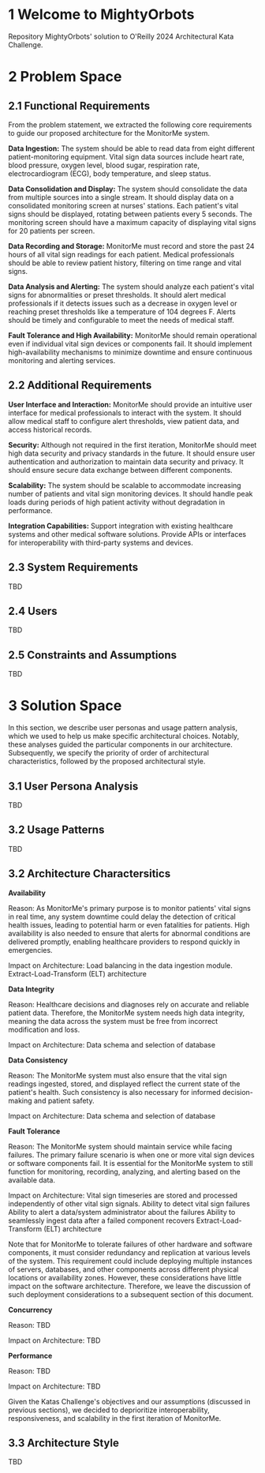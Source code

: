 # 1 Welcome to MightyOrbots
Repository MightyOrbots' solution to O'Reilly 2024 Architectural Kata Challenge.

# 2 Problem Space
## 2.1 Functional Requirements
From the problem statement, we extracted the following core requirements to guide our proposed architecture for the MonitorMe system.

**Data Ingestion:**
The system should be able to read data from eight different patient-monitoring equipment.
Vital sign data sources include heart rate, blood pressure, oxygen level, blood sugar, respiration rate, electrocardiogram (ECG), body temperature, and sleep status.

**Data Consolidation and Display:**
The system should consolidate the data from multiple sources into a single stream.
It should display data on a consolidated monitoring screen at nurses' stations.
Each patient's vital signs should be displayed, rotating between patients every 5 seconds.
The monitoring screen should have a maximum capacity of displaying vital signs for 20 patients per screen.

**Data Recording and Storage:**
MonitorMe must record and store the past 24 hours of all vital sign readings for each patient.
Medical professionals should be able to review patient history, filtering on time range and vital signs.

**Data Analysis and Alerting:**
The system should analyze each patient's vital signs for abnormalities or preset thresholds.
It should alert medical professionals if it detects issues such as a decrease in oxygen level or reaching preset thresholds like a temperature of 104 degrees F.
Alerts should be timely and configurable to meet the needs of medical staff.

**Fault Tolerance and High Availability:**
MonitorMe should remain operational even if individual vital sign devices or components fail.
It should implement high-availability mechanisms to minimize downtime and ensure continuous monitoring and alerting services.


## 2.2 Additional Requirements
**User Interface and Interaction:**
MonitorMe should provide an intuitive user interface for medical professionals to interact with the system.
It should allow medical staff to configure alert thresholds, view patient data, and access historical records.

**Security:**
Although not required in the first iteration, MonitorMe should meet high data security and privacy standards in the future.
It should ensure user authentication and authorization to maintain data security and privacy.
It should ensure secure data exchange between different components.

**Scalability:**
The system should be scalable to accommodate increasing number of patients and vital sign monitoring devices.
It should handle peak loads during periods of high patient activity without degradation in performance.

**Integration Capabilities:**
Support integration with existing healthcare systems and other medical software solutions.
Provide APIs or interfaces for interoperability with third-party systems and devices.


## 2.3 System Requirements
TBD

## 2.4 Users
TBD

## 2.5 Constraints and Assumptions
TBD

# 3 Solution Space
In this section, we describe user personas and usage pattern analysis, which we used to help us make specific architectural choices. Notably, these analyses guided the particular components in our architecture. Subsequently, we specify the priority of order of architectural characteristics, followed by the proposed architectural style.

## 3.1 User Persona Analysis
TBD

## 3.2 Usage Patterns
TBD

## 3.2 Architecture Charactersitics
**Availability**

Reason:
As MonitorMe's primary purpose is to monitor patients' vital signs in real time, any system downtime could delay the detection of critical health issues, leading to potential harm or even fatalities for patients. High availability is also needed to ensure that alerts for abnormal conditions are delivered promptly, enabling healthcare providers to respond quickly in emergencies.

Impact on Architecture:
Load balancing in the data ingestion module.
Extract-Load-Transform (ELT) architecture

**Data Integrity**

Reason:
Healthcare decisions and diagnoses rely on accurate and reliable patient data. Therefore, the MonitorMe system needs high data integrity, meaning the data across the system must be free from incorrect modification and loss.

Impact on Architecture:
Data schema and selection of database

**Data Consistency**

Reason:
The MonitorMe system must also ensure that the vital sign readings ingested, stored, and displayed reflect the current state of the patient's health. Such consistency is also necessary for informed decision-making and patient safety.

Impact on Architecture:
Data schema and selection of database

**Fault Tolerance**

Reason:
The MonitorMe system should maintain service while facing failures. The primary failure scenario is when one or more vital sign devices or software components fail. It is essential for the MonitorMe system to still function for monitoring, recording, analyzing, and alerting based on the available data.

Impact on Architecture:
Vital sign timeseries are stored and processed independently of other vital sign signals.
Ability to detect vital sign failures
Ability to alert a data/system administrator about the failures
Ability to seamlessly ingest data after a failed component recovers
Extract-Load-Transform (ELT) architecture

Note that for MonitorMe to tolerate failures of other hardware and software components, it must consider redundancy and replication at various levels of the system. This requirement could include deploying multiple instances of servers, databases, and other components across different physical locations or availability zones. However, these considerations have little impact on the software architecture. Therefore, we leave the discussion of such deployment considerations to a subsequent section of this document.

**Concurrency**

Reason:
TBD

Impact on Architecture:
TBD

**Performance**

Reason:
TBD

Impact on Architecture:
TBD

Given the Katas Challenge's objectives and our assumptions (discussed in previous sections), we decided to deprioritize interoperability, responsiveness, and scalability in the first iteration of MonitorMe.


## 3.3 Architecture Style
TBD
